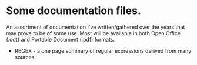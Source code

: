 # Some documentation files.

An assortment of documentation I've written/gathered over the years that may
prove to be of some use. Most will be available in both Open Office (.odt) and
Portable Document (.pdf) formats.

* REGEX - a one page summary of regular expressions derived from many sources.
